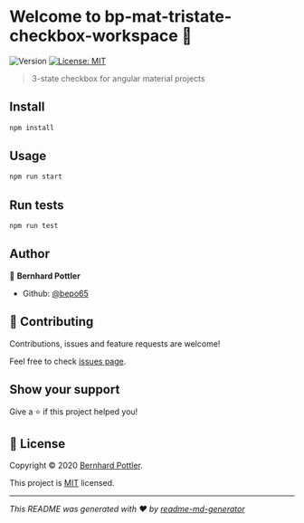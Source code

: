 # Welcome to bp-mat-tristate-checkbox-workspace 👋
![Version](https://img.shields.io/badge/version-0.1.0-blue.svg?cacheSeconds=2592000)
[![License: MIT](https://img.shields.io/badge/License-MIT-yellow.svg)](https://github.com/kefranabg/readme-md-generator/blob/master/LICENSE)

> 3-state checkbox for angular material projects

## Install

```sh
npm install
```

## Usage

```sh
npm run start
```

## Run tests

```sh
npm run test
```

## Author

👤 **Bernhard Pottler**

* Github: [@bepo65](https://github.com/bepo65)

## 🤝 Contributing

Contributions, issues and feature requests are welcome!

Feel free to check [issues page](https://github.com/kefranabg/readme-md-generator/issues). 

## Show your support

Give a ⭐️ if this project helped you!


## 📝 License

Copyright © 2020 [Bernhard Pottler](https://github.com/bepo65).

This project is [MIT](https://github.com/kefranabg/readme-md-generator/blob/master/LICENSE) licensed.

***
_This README was generated with ❤️ by [readme-md-generator](https://github.com/kefranabg/readme-md-generator)_
